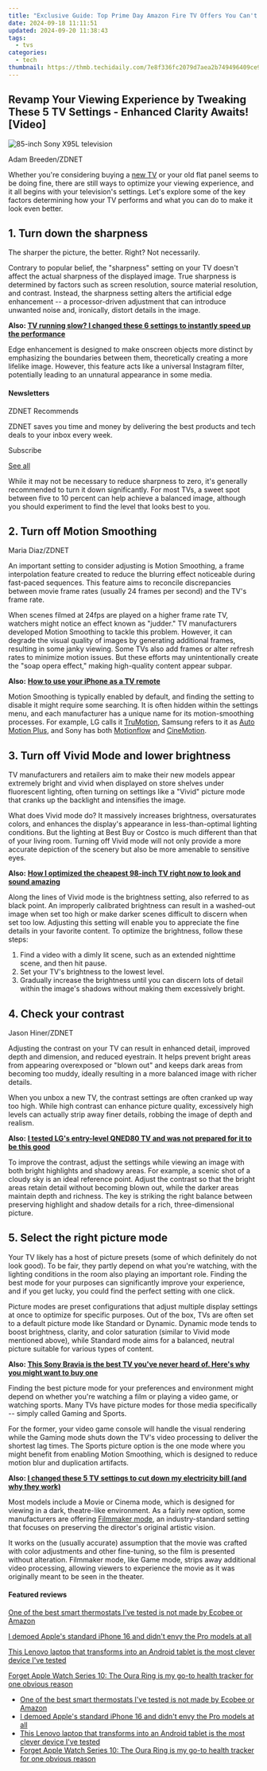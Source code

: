 ```yaml
---
title: "Exclusive Guide: Top Prime Day Amazon Fire TV Offers You Can't Miss! Score Deals on Select Models & Brands"
date: 2024-09-18 11:11:51
updated: 2024-09-20 11:38:43
tags:
  - tvs
categories:
  - tech
thumbnail: https://thmb.techidaily.com/7e8f336fc2079d7aea2b749496409ce99e4eee3883904481ad00375958028d28.jpg
---
```


## Revamp Your Viewing Experience by Tweaking These 5 TV Settings - Enhanced Clarity Awaits![Video]

![85-inch Sony X95L television](https://www.zdnet.com/a/img/resize/b99b7b43f8dff3f0edf280b3f9daaa1ec84179c9/2024/07/05/21c0e3e6-871f-474b-8287-172be590559e/samsung-q80c-98in-06.jpg?auto=webp&width=1280)

Adam Breeden/ZDNET

Whether you're considering buying a [new TV](https://www.zdnet.com/home-and-office/home-entertainment/best-tv/) or your old flat panel seems to be doing fine, there are still ways to optimize your viewing experience, and it all begins with your television's settings. Let's explore some of the key factors determining how your TV performs and what you can do to make it look even better.

## 1\. Turn down the sharpness

The sharper the picture, the better. Right? Not necessarily.

Contrary to popular belief, the "sharpness" setting on your TV doesn't affect the actual sharpness of the displayed image. True sharpness is determined by factors such as screen resolution, source material resolution, and contrast. Instead, the sharpness setting alters the artificial edge enhancement -- a processor-driven adjustment that can introduce unwanted noise and, ironically, distort details in the image.

**Also: [TV running slow? I changed these 6 settings to instantly speed up the performance](https://www.zdnet.com/home-and-office/home-entertainment/tv-running-slow-i-changed-these-6-settings-to-instantly-speed-up-the-performance/)**

Edge enhancement is designed to make onscreen objects more distinct by emphasizing the boundaries between them, theoretically creating a more lifelike image. However, this feature acts like a universal Instagram filter, potentially leading to an unnatural appearance in some media.

#### Newsletters

ZDNET Recommends

ZDNET saves you time and money by delivering the best products and tech deals to your inbox every week.

 Subscribe

[See all](https://www.zdnet.com/newsletters/)

While it may not be necessary to reduce sharpness to zero, it's generally recommended to turn it down significantly. For most TVs, a sweet spot between five to 10 percent can help achieve a balanced image, although you should experiment to find the level that looks best to you. 

## 2\. Turn off Motion Smoothing

Maria Diaz/ZDNET

An important setting to consider adjusting is Motion Smoothing, a frame interpolation feature created to reduce the blurring effect noticeable during fast-paced sequences. This feature aims to reconcile discrepancies between movie frame rates (usually 24 frames per second) and the TV's frame rate.

When scenes filmed at 24fps are played on a higher frame rate TV, watchers might notice an effect known as "judder." TV manufacturers developed Motion Smoothing to tackle this problem. However, it can degrade the visual quality of images by generating additional frames, resulting in some janky viewing. Some TVs also add frames or alter refresh rates to minimize motion issues. But these efforts may unintentionally create the "soap opera effect," making high-quality content appear subpar. 

**Also:** [**How to use your iPhone as a TV remote**](https://www.zdnet.com/article/how-to-use-your-iphone-as-a-tv-remote-control/)

Motion Smoothing is typically enabled by default, and finding the setting to disable it might require some searching. It is often hidden within the settings menu, and each manufacturer has a unique name for its motion-smoothing processes. For example, LG calls it [TruMotion](https://shop-links.co/link/?exclusive=1&publisher_slug=itechdaily19598&url=https%3A%2F%2Fwww.lg.com%2Fca%255Fen%2Fsupport%2Fproduct-support%2Ftroubleshoot%2Fhelp-library%2Fcs-CT20098005-1399372020442%2F), Samsung refers to it as [Auto Motion Plus](https://shop-links.co/link/?exclusive=1&publisher_slug=itechdaily19598&url=https%3A%2F%2Fwww.samsung.com%2Fus%2Fsupport%2Fanswer%2FANS00080741%2F), and Sony has both [Motionflow](https://www.sony.com/electronics/support/articles/00013987) and [CineMotion](https://www.sony-asia.com/electronics/support/articles/00129142).

## 3\. Turn off Vivid Mode and lower brightness

TV manufacturers and retailers aim to make their new models appear extremely bright and vivid when displayed on store shelves under fluorescent lighting, often turning on settings like a "Vivid" picture mode that cranks up the backlight and intensifies the image.

What does Vivid mode do? It massively increases brightness, oversaturates colors, and enhances the display's appearance in less-than-optimal lighting conditions. But the lighting at Best Buy or Costco is much different than that of your living room. Turning off Vivid mode will not only provide a more accurate depiction of the scenery but also be more amenable to sensitive eyes.

**Also:** [**How I optimized the cheapest 98-inch TV right now to look and sound amazing**](https://www.zdnet.com/home-and-office/home-entertainment/how-i-optimized-the-cheapest-98-inch-tv-right-now-to-look-and-sound-amazing/)

Along the lines of Vivid mode is the brightness setting, also referred to as black point. An improperly calibrated brightness can result in a washed-out image when set too high or make darker scenes difficult to discern when set too low. Adjusting this setting will enable you to appreciate the fine details in your favorite content. To optimize the brightness, follow these steps:

1. Find a video with a dimly lit scene, such as an extended nighttime scene, and then hit pause.
2. Set your TV's brightness to the lowest level.
3. Gradually increase the brightness until you can discern lots of detail within the image's shadows without making them excessively bright.

## 4\. Check your contrast

Jason Hiner/ZDNET

Adjusting the contrast on your TV can result in enhanced detail, improved depth and dimension, and reduced eyestrain. It helps prevent bright areas from appearing overexposed or "blown out" and keeps dark areas from becoming too muddy, ideally resulting in a more balanced image with richer details. 

When you unbox a new TV, the contrast settings are often cranked up way too high. While high contrast can enhance picture quality, excessively high levels can actually strip away finer details, robbing the image of depth and realism.

**Also:** [**I tested LG's entry-level QNED80 TV and was not prepared for it to be this good**](https://www.zdnet.com/home-and-office/home-entertainment/i-tested-lgs-entry-level-qned80-tv-and-was-not-prepared-for-it-to-be-this-good/)

To improve the contrast, adjust the settings while viewing an image with both bright highlights and shadowy areas. For example, a scenic shot of a cloudy sky is an ideal reference point. Adjust the contrast so that the bright areas retain detail without becoming blown out, while the darker areas maintain depth and richness. The key is striking the right balance between preserving highlight and shadow details for a rich, three-dimensional picture.

## 5\. Select the right picture mode

Your TV likely has a host of picture presets (some of which definitely do not look good). To be fair, they partly depend on what you're watching, with the lighting conditions in the room also playing an important role. Finding the best mode for your purposes can significantly improve your experience, and if you get lucky, you could find the perfect setting with one click.

Picture modes are preset configurations that adjust multiple display settings at once to optimize for specific purposes. Out of the box, TVs are often set to a default picture mode like Standard or Dynamic. Dynamic mode tends to boost brightness, clarity, and color saturation (similar to Vivid mode mentioned above), while Standard mode aims for a balanced, neutral picture suitable for various types of content.

**Also: [This Sony Bravia is the best TV you've never heard of. Here's why you might want to buy one](https://www.zdnet.com/home-and-office/home-entertainment/sony-x90l-hands-on-review/)**

Finding the best picture mode for your preferences and environment might depend on whether you're watching a film or playing a video game, or watching sports. Many TVs have picture modes for those media specifically -- simply called Gaming and Sports. 

For the former, your video game console will handle the visual rendering while the Gaming mode shuts down the TV's video processing to deliver the shortest lag times. The Sports picture option is the one mode where you might benefit from enabling Motion Smoothing, which is designed to reduce motion blur and duplication artifacts. 

**Also: [I changed these 5 TV settings to cut down my electricity bill (and why they work)](https://www.zdnet.com/home-and-office/home-entertainment/i-changed-these-5-tv-settings-to-cut-down-my-electricity-bill-and-why-they-work/)**

Most models include a Movie or Cinema mode, which is designed for viewing in a dark, theatre-like environment. As a fairly new option, some manufacturers are offering [Filmmaker mode](https://filmmakermode.com/about/), an industry-standard setting that focuses on preserving the director's original artistic vision. 

It works on the (usually accurate) assumption that the movie was crafted with color adjustments and other fine-tuning, so the film is presented without alteration. Filmmaker mode, like Game mode, strips away additional video processing, allowing viewers to experience the movie as it was originally meant to be seen in the theater.

#### Featured reviews

[One of the best smart thermostats I've tested is not made by Ecobee or Amazon](https://www.zdnet.com/article/one-of-the-best-smart-thermostats-ive-tested-is-not-made-by-ecobee-or-amazon/ "One of the best smart thermostats I've tested is not made by Ecobee or Amazon")

[I demoed Apple's standard iPhone 16 and didn't envy the Pro models at all](https://www.zdnet.com/article/i-demoed-apples-standard-iphone-16-and-didnt-envy-the-pro-models-at-all/ "I demoed Apple's standard iPhone 16 and didn't envy the Pro models at all")

[This Lenovo laptop that transforms into an Android tablet is the most clever device I've tested](https://www.zdnet.com/article/i-tested-lenovos-windows-laptop-that-doubles-as-an-android-tablet-and-it-has-so-much-potential/ "This Lenovo laptop that transforms into an Android tablet is the most clever device I've tested")

[Forget Apple Watch Series 10: The Oura Ring is my go-to health tracker for one obvious reason](https://www.zdnet.com/article/forget-apple-watch-series-10-the-oura-ring-is-my-go-to-health-tracker-for-one-obvious-reason/ "Forget Apple Watch Series 10: The Oura Ring is my go-to health tracker for one obvious reason")

* [One of the best smart thermostats I've tested is not made by Ecobee or Amazon](https://www.zdnet.com/article/one-of-the-best-smart-thermostats-ive-tested-is-not-made-by-ecobee-or-amazon/ "One of the best smart thermostats I've tested is not made by Ecobee or Amazon")
* [I demoed Apple's standard iPhone 16 and didn't envy the Pro models at all](https://www.zdnet.com/article/i-demoed-apples-standard-iphone-16-and-didnt-envy-the-pro-models-at-all/ "I demoed Apple's standard iPhone 16 and didn't envy the Pro models at all")
* [This Lenovo laptop that transforms into an Android tablet is the most clever device I've tested](https://www.zdnet.com/article/i-tested-lenovos-windows-laptop-that-doubles-as-an-android-tablet-and-it-has-so-much-potential/ "This Lenovo laptop that transforms into an Android tablet is the most clever device I've tested")
* [Forget Apple Watch Series 10: The Oura Ring is my go-to health tracker for one obvious reason](https://www.zdnet.com/article/forget-apple-watch-series-10-the-oura-ring-is-my-go-to-health-tracker-for-one-obvious-reason/ "Forget Apple Watch Series 10: The Oura Ring is my go-to health tracker for one obvious reason")

<ins class="adsbygoogle"
     style="display:block"
     data-ad-format="autorelaxed"
     data-ad-client="ca-pub-7571918770474297"
     data-ad-slot="1223367746"></ins>



<ins class="adsbygoogle"
     style="display:block"
     data-ad-client="ca-pub-7571918770474297"
     data-ad-slot="8358498916"
     data-ad-format="auto"
     data-full-width-responsive="true"></ins>
